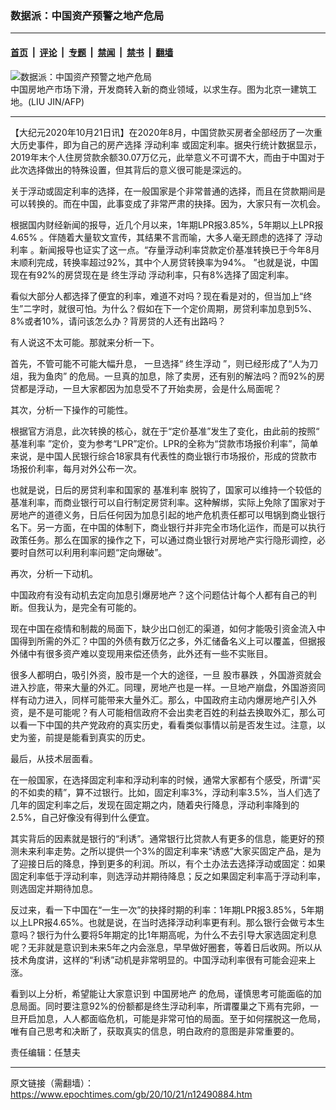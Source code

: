 ### 数据派：中国资产预警之地产危局

---

#### [首页](../../../..?n12490884) &nbsp;|&nbsp; [评论](../../../../../epoch-comment?n12490884) &nbsp;|&nbsp; [专题](../../../../../epoch-special?n12490884) &nbsp;|&nbsp; [禁闻](../../../../../epoch-news?n12490884) &nbsp;|&nbsp; [禁书](../../../../../books?n12490884) &nbsp;|&nbsp; [翻墙](https://github.com/gfw-breaker/nogfw/blob/master/README.md?n12490884)


<div><img alt="数据派：中国资产预警之地产危局" class="attachment-djy_600_400 size-djy_600_400 wp-post-image" src="https://i.epochtimes.com/assets/uploads/2015/06/1405100403211758-600x400.jpg"/>
<div class="caption">
 中国房地产市场下滑，开发商转入新的商业领域，以求生存。图为北京一建筑工地。(LIU JIN/AFP)
</div></div><hr/><div class="post_content" id="artbody" itemprop="articleBody">
 <!-- article content begin -->
 <p>
  【大纪元2020年10月21日讯】在2020年8月，中国贷款买房者全部经历了一次重大历史事件，即为自己的房产选择
  <ok href="https://www.epochtimes.com/gb/tag/%E6%B5%AE%E5%8A%A8%E5%88%A9%E7%8E%87.html">
   浮动利率
  </ok>
  或固定利率。据央行统计数据显示，2019年末个人住房贷款余额30.07万亿元，此举意义不可谓不大，而由于中国对于此次选择做出的特殊设置，但其背后的意义很可能是深远的。
 </p>
 <p>
  关于浮动或固定利率的选择，在一般国家是个非常普通的选择，而且在贷款期间是可以转换的。而在中国，此事变成了非常严肃的抉择。因为，大家只有一次机会。
 </p>
 <p>
  根据国内财经新闻的报导，近几个月以来，1年期LPR报3.85%，5年期以上LPR报4.65% 。伴随着大量软文宣传，其结果不言而喻，大多人毫无顾虑的选择了
  <ok href="https://www.epochtimes.com/gb/tag/%E6%B5%AE%E5%8A%A8%E5%88%A9%E7%8E%87.html">
   浮动利率
  </ok>
  。新闻报导也证实了这一点。“存量浮动利率贷款定价基准转换已于今年8月末顺利完成，转换率超过92%，其中个人房贷转换率为94%。 ”也就是说，中国现在有92%的房贷现在是
  <ok href="https://www.epochtimes.com/gb/tag/%E7%BB%88%E7%94%9F%E6%B5%AE%E5%8A%A8.html">
   终生浮动
  </ok>
  浮动利率，只有8%选择了固定利率。
 </p>
 <p>
  看似大部分人都选择了便宜的利率，难道不对吗？现在看是对的，但当加上“终生”二字时，就很可怕。为什么？假如在下一个定价周期，房贷利率加息到5%、8%或者10%，请问该怎么办？背房贷的人还有出路吗？
 </p>
 <p>
  有人说这不太可能。那就来分析一下。
 </p>
 <p>
  首先，不管可能不可能大幅升息， 一旦选择“
  <ok href="https://www.epochtimes.com/gb/tag/%E7%BB%88%E7%94%9F%E6%B5%AE%E5%8A%A8.html">
   终生浮动
  </ok>
  ”，则已经形成了“人为刀俎，我为鱼肉” 的危局。一旦真的加息，除了卖房，还有别的解法吗？而92%的房贷都是浮动，一旦大家都因为加息受不了开始卖房，会是什么局面呢？
 </p>
 <p>
  其次，分析一下操作的可能性。
 </p>
 <p>
  根据官方消息，此次转换的核心，就在于“定价基准”发生了变化，由此前的按照“
  <ok href="https://www.epochtimes.com/gb/tag/%E5%9F%BA%E5%87%86%E5%88%A9%E7%8E%87.html">
   基准利率
  </ok>
  ”定价，变为参考“LPR”定价。LPR的全称为“贷款市场报价利率”，简单来说，是中国人民银行综合18家具有代表性的商业银行市场报价，形成的贷款市场报价利率，每月对外公布一次。
 </p>
 <p>
  也就是说，日后的房贷利率和国家的
  <ok href="https://www.epochtimes.com/gb/tag/%E5%9F%BA%E5%87%86%E5%88%A9%E7%8E%87.html">
   基准利率
  </ok>
  脱钩了，国家可以维持一个较低的基准利率，而商业银行可以自行制定房贷利率。这种解绑，实际上免除了国家对于房地产的道德义务，日后任何因为加息引起的地产危机责任都可以甩锅到商业银行名下。另一方面，在中国的体制下，商业银行并非完全市场化运作，而是可以执行政策任务。那么在国家的操作之下，可以通过商业银行对房地产实行隐形调控，必要时自然可以利用利率问题“定向爆破”。
 </p>
 <p>
  再次，分析一下动机。
 </p>
 <p>
  中国政府有没有动机去定向加息引爆房地产？这个问题估计每个人都有自己的判断。但我认为，是完全有可能的。
 </p>
 <p>
  现在中国在疫情和制裁的局面下，缺少出口创汇的渠道，如何才能吸引资金流入中国得到所需的外汇？中国的外债有数万亿之多，外汇储备名义上可以覆盖，但据报外储中有很多资产难以变现用来偿还债务，此外还有一些不实账目。
 </p>
 <p>
  很多人都明白，吸引外资，股市是一个大的途径，一旦
  <ok href="https://www.epochtimes.com/gb/tag/%E8%82%A1%E5%B8%82%E6%9A%B4%E8%B7%8C.html">
   股市暴跌
  </ok>
  ，外国游资就会进入抄底，带来大量的外汇。同理，房地产也是一样。一旦地产崩盘，外国游资同样有动力进入，同样可能带来大量外汇。那么，中国政府主动内爆房地产引入外资，是不是可能呢？有人可能相信政府不会出卖老百姓的利益去换取外汇，那么可以看一下中国的共产党政府的真实历史，看看类似事情以前是否发生过。注意，以史为鉴，前提是能看到真实的历史。
 </p>
 <p>
  最后，从技术层面看。
 </p>
 <p>
  在一般国家，在选择固定利率和浮动利率的时候，通常大家都有个感受，所谓“买的不如卖的精”，算不过银行。比如，固定利率3%，浮动利率3.5%，当人们选了几年的固定利率之后，发现在固定期之内，随着央行降息，浮动利率降到的2.5%，自己好像没有得到什么便宜。
 </p>
 <p>
  其实背后的因素就是银行的“利诱”。通常银行比贷款人有更多的信息，能更好的预测未来利率走势。之所以提供一个3%的固定利率来“诱惑”大家买固定产品，是为了迎接日后的降息，挣到更多的利润。所以，有个土办法去选择浮动或固定：如果固定利率低于浮动利率，则选浮动并期待降息；反之如果固定利率高于浮动利率，则选固定并期待加息。
 </p>
 <p>
  反过来，看一下中国在“一生一次”的抉择时期的利率：1年期LPR报3.85%，5年期以上LPR报4.65%。也就是说，在当时选择浮动利率更有利。那么银行会做亏本生意吗？银行为什么要将5年期定的比1年期高呢，为什么不去引导大家选固定利息呢？无非就是意识到未来5年之内会涨息，早早做好圈套，等着日后收网。所以从技术角度讲，这样的“利诱”动机是非常明显的。中国浮动利率很有可能会迎来上涨。
 </p>
 <p>
  看到以上分析，希望能让大家意识到
  <ok href="https://www.epochtimes.com/gb/tag/%E4%B8%AD%E5%9B%BD%E6%88%BF%E5%9C%B0%E4%BA%A7.html">
   中国房地产
  </ok>
  的危局，谨慎思考可能面临的加息局面。同时要注意92%的份额都是终生浮动利率，所谓覆巢之下焉有完卵，一旦开启加息，人人都面临危机，可能是非常可怕的局面。至于如何摆脱这一危局，唯有自己思考和决断了，获取真实的信息，明白政府的意图是非常重要的。
 </p>
 <p>
  责任编辑：任慧夫
 </p>
 <!-- article content end -->
 <div id="below_article_ad">
 </div>
</div>


---

原文链接（需翻墙）：https://www.epochtimes.com/gb/20/10/21/n12490884.htm